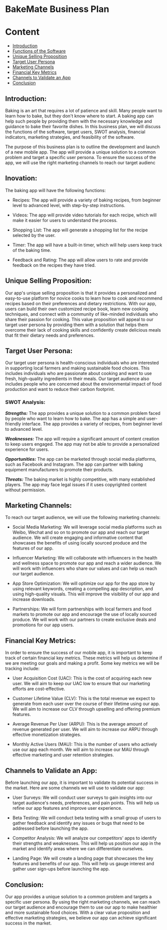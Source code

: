 # BakeMate Business Plan

# Content

- [Introduction](#introduction)
- [Functions of the Software](#functions-of-the-software)
- [Unique Selling Proposition](#unique-selling-proposition)
- [Target User Persona](#Target-User-Persona)
- [Marketing Channels](#Marketing-Channels)
- [Financial Key Metrics](#Financial-Key-Metrics)
- [Channels to Validate an App](#Channels-to-Validate-an-App)
- [Conclusion](#conclusion)



## Introduction:

Baking is an art that requires a lot of patience and skill. Many people want to learn how to bake, but they don't know where to start. A baking app can help such people by providing them with the necessary knowledge and guidance to bake their favorite dishes. In this business plan, we will discuss the functions of the software, target users, SWOT analysis, financial indicators, marketing strategies, and feasibility of the software.

The purpose of this business plan is to outline the development and launch of a new mobile app. The app will provide a unique solution to a common problem and target a specific user persona. To ensure the success of the app, we will use the right marketing channels to reach our target audienc



## Inovation:

The baking app will have the following functions:

- Recipes: The app will provide a variety of baking recipes, from beginner level to advanced level, with step-by-step instructions.

- Videos: The app will provide video tutorials for each recipe, which will make it easier for users to understand the process.

- Shopping List: The app will generate a shopping list for the recipe selected by the user.

- Timer: The app will have a built-in timer, which will help users keep track of the baking time.

- Feedback and Rating: The app will allow users to rate and provide feedback on the recipes they have tried.



## Unique Selling Proposition:

Our app's unique selling proposition is that it provides a personalized and easy-to-use platform for novice cooks to learn how to cook and recommend recipes based on their preferences and dietary restrictions. With our app, users can build their own customized recipe book, learn new cooking techniques, and connect with a community of like-minded individuals who share their passion for cooking. This value proposition will appeal to our target user persona by providing them with a solution that helps them overcome their lack of cooking skills and confidently create delicious meals that fit their dietary needs and preferences.


## Target User Persona:
Our target user persona is health-conscious individuals who are interested in supporting local farmers and making sustainable food choices. This includes individuals who are passionate about cooking and want to use fresh, high-quality ingredients in their meals. Our target audience also includes people who are concerned about the environmental impact of food production and want to reduce their carbon footprint.

### SWOT Analysis:

***Strengths:***
The app provides a unique solution to a common problem faced by people who want to learn how to bake.
The app has a simple and user-friendly interface.
The app provides a variety of recipes, from beginner level to advanced level.

***Weaknesses:***
The app will require a significant amount of content creation to keep users engaged.
The app may not be able to provide a personalized experience for users.

***Opportunities:***
The app can be marketed through social media platforms, such as Facebook and Instagram.
The app can partner with baking equipment manufacturers to promote their products.

***Threats:***
The baking market is highly competitive, with many established players.
The app may face legal issues if it uses copyrighted content without permission.

## Marketing Channels:

To reach our target audience, we will use the following marketing channels:

- Social Media Marketing: We will leverage social media platforms such as Weibo, Wechat and so on to promote our app and reach our target audience. We will create engaging and informative content that showcases the benefits of using locally sourced produce and the features of our app.

- Influencer Marketing: We will collaborate with influencers in the health and wellness space to promote our app and reach a wider audience. We will work with influencers who share our values and can help us reach our target audience.

- App Store Optimization: We will optimize our app for the app store by using relevant keywords, creating a compelling app description, and using high-quality visuals. This will improve the visibility of our app and increase downloads.

- Partnerships: We will form partnerships with local farmers and food markets to promote our app and encourage the use of locally sourced produce. We will work with our partners to create exclusive deals and promotions for our app users.

## Financial Key Metrics:
In order to ensure the success of our mobile app, it is important to keep track of certain financial key metrics. These metrics will help us determine if we are meeting our goals and making a profit. Some key metrics we will be tracking include:

- User Acquisition Cost (UAC): This is the cost of acquiring each new user. We will aim to keep our UAC low to ensure that our marketing efforts are cost-effective.

- Customer Lifetime Value (CLV): This is the total revenue we expect to generate from each user over the course of their lifetime using our app. We will aim to increase our CLV through upselling and offering premium features.

- Average Revenue Per User (ARPU): This is the average amount of revenue generated per user. We will aim to increase our ARPU through effective monetization strategies.

- Monthly Active Users (MAU): This is the number of users who actively use our app each month. We will aim to increase our MAU through effective marketing and user retention strategies.

## Channels to Validate an App:

Before launching our app, it is important to validate its potential success in the market. Here are some channels we will use to validate our app:

- User Surveys: We will conduct user surveys to gain insights into our target audience's needs, preferences, and pain points. This will help us refine our app features and improve user experience.

- Beta Testing: We will conduct beta testing with a small group of users to gather feedback and identify any issues or bugs that need to be addressed before launching the app.

- Competitor Analysis: We will analyze our competitors' apps to identify their strengths and weaknesses. This will help us position our app in the market and identify areas where we can differentiate ourselves.

- Landing Page: We will create a landing page that showcases the key features and benefits of our app. This will help us gauge interest and gather user sign-ups before launching the app.

## Conclusion:
Our app provides a unique solution to a common problem and targets a specific user persona. By using the right marketing channels, we can reach our target audience and encourage them to use our app to make healthier and more sustainable food choices. With a clear value proposition and effective marketing strategies, we believe our app can achieve significant success in the market.
